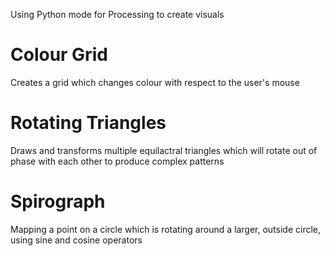 Using Python mode for Processing to create visuals

# Colour Grid
Creates a grid which changes colour with respect to the user's mouse

# Rotating Triangles
Draws and transforms multiple equilactral triangles which will rotate out of phase with each other to produce complex patterns

# Spirograph
Mapping a point on a circle which is rotating around a larger, outside circle, using sine and cosine operators

